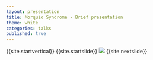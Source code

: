 ```yaml
---
layout: presentation
title: Morquio Syndrome - Brief presentation
theme: white
categories: talks
published: true
---
```


{{site.startvertical}}
{{site.startslide}}
<img src="{{site.baseurl}}/images/talks/MorquioSyndrome_BriefPresentation_Oct2015/Slide01.png"></img>
{{site.nextslide}}
